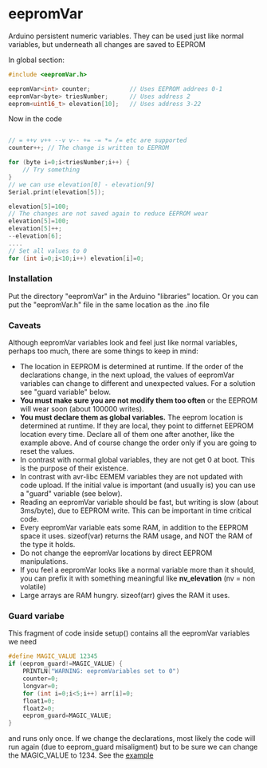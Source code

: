 # eepromVar
Arduino persistent numeric variables. They can be used just like
normal variables, but underneath all changes are saved to EEPROM

In global section:

```C++
#include <eepromVar.h>

eepromVar<int> counter;           // Uses EEPROM addrees 0-1
eepromVar<byte> triesNumber;      // Uses address 2
eeprom<uint16_t> elevation[10];   // Uses address 3-22

```
Now in the code

```C++

// = ++v v++ --v v-- += -= *= /= etc are supported
counter++; // The change is written to EEPROM

for (byte i=0;i<triesNumber;i++) {
	// Try something
}
// we can use elevation[0] - elevation[9]
Serial.print(elevation[5]);

elevation[5]=100;
// The changes are not saved again to reduce EEPROM wear
elevation[5]=100;
elevation[5]++;
--elevation[6];
....
// Set all values to 0
for (int i=0;i<10;i++) elevation[i]=0;

```
### Installation
Put the directory "eepromVar" in the Arduino "libraries" location.
Or you can put the "eepromVar.h" file in the same location as the .ino file

### Caveats
Although eepromVar variables look and feel just like normal variables,
perhaps too much, there are some things to keep in mind:
- The location in EEPROM is determined at runtime. If the order of the
declarations change, in the next upload, the values of eepromVar variables
can change to different and unexpected values. For a solution see "guard variable"
below.
- **You must make sure you are not modify them too often** or the EEPROM
will wear soon (about 100000 writes).
- **You must declare them as global variables.** The eeprom location is
determined at runtime. If they are local, they point to differnet EEPROM
location every time.
Declare all of them one after another, like the example above. And of course change the
order only if you are going to reset the values.
- In contrast with normal global variables, they are not get 0 at boot.
This is the purpose of their existence.
- In contrast with avr-libc EEMEM variables they are not updated with
code upload. If the initial value is important (and usually is) you can use
a "guard" variable (see below).
- Reading an eepromVar variable should be fast, but writing is slow
(about 3ms/byte), due to EEPROM write. This can be important in time critical
code.
- Every eepromVar variable eats some RAM, in addition to the EEPROM space
it uses. sizeof(var) returns the RAM usage, and NOT the RAM  of the type it holds.
- Do not change the eepromVar locations by direct EEPROM manipulations.
- If you feel a eepromVar looks like a normal variable more than it should,
you can prefix it with something meaningful like **nv_elevation** (nv = non volatile)
- Large arrays are RAM hungry. sizeof(arr) gives the RAM it uses.

### Guard variabe

This fragment of code inside setup() contains all the eepromVar variables we need
```C++
#define MAGIC_VALUE 12345
if (eeprom_guard!=MAGIC_VALUE) {
    PRINTLN("WARNING: eepromVariables set to 0")
    counter=0;
    longvar=0;
    for (int i=0;i<5;i++) arr[i]=0;
    float1=0;
    float2=0;
    eeprom_guard=MAGIC_VALUE;
}

```

and runs only once. If we change the declarations, most likely
the code will run again (due to eeprom_guard misaligment) but
to be sure we can change the MAGIC_VALUE to 1234. See the
[example](https://github.com/pkarsy/eepromVar/blob/master/example/exampleAndTest.ino)

